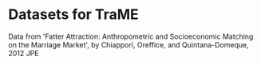 Datasets for TraME
===

Data from 'Fatter Attraction: Anthropometric and Socioeconomic Matching on the Marriage Market', by Chiappori, Oreffice, and Quintana-Domeque, 2012 JPE

